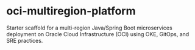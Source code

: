 # oci-multiregion-platform

Starter scaffold for a multi-region Java/Spring Boot microservices deployment on Oracle Cloud Infrastructure (OCI) using OKE, GitOps, and SRE practices.